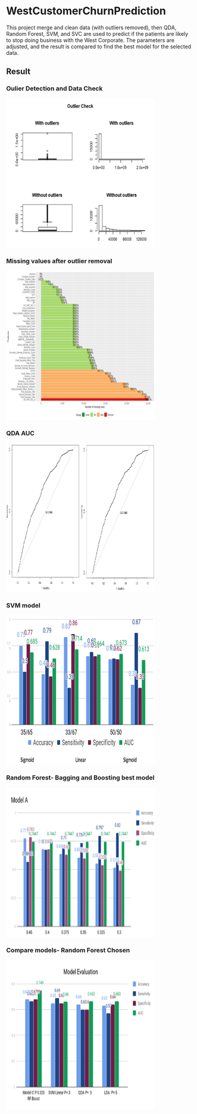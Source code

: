 # WestCustomerChurnPrediction
This project merge and clean data (with outliers removed),  then QDA, Random Forest, SVM, and SVC are used to predict if the patients are likely to stop doing business with the West Corporate.  The parameters are adjusted, and the result is compared to find the best model for the selected data. 

## Result

### Oulier Detection and Data Check
<img src="outputs/OutlierCheck.png" width="400" height="400">

### Missing values after outlier removal
<img src="outputs/MissingValues.png" width="400" height="400">

### QDA AUC
<img src="outputs/QDAModel.png" width="400" height="400">

### SVM model
<img src="outputs/SVMModel.png" width="400" height="400">

### Random Forest- Bagging and Boosting best model
<img src="outputs/BaggingModel.png" width="400" height="400">

### Compare models- Random Forest Chosen
<img src="outputs/BestOfModels.png" width="400" height="400">
